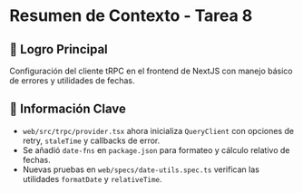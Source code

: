 # Resumen de Contexto - Tarea 8

## 🎯 Logro Principal
Configuración del cliente tRPC en el frontend de NextJS con manejo básico de errores y utilidades de fechas.

## 🔑 Información Clave
- `web/src/trpc/provider.tsx` ahora inicializa `QueryClient` con opciones de retry, `staleTime` y callbacks de error.
- Se añadió `date-fns` en `package.json` para formateo y cálculo relativo de fechas.
- Nuevas pruebas en `web/specs/date-utils.spec.ts` verifican las utilidades `formatDate` y `relativeTime`.
